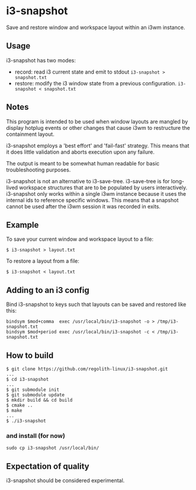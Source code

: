 # i3-snapshot
Save and restore window and workspace layout within an i3wm instance.

## Usage

i3-snapshot has two modes: 

* record: read i3 current state and emit to stdout
`i3-snapshot > snapshot.txt`
* restore: modify the i3 window state from a previous configuration.
`i3-snapshot < snapshot.txt`
  
## Notes

This program is intended to be used when window layouts are mangled by display hotplug events or other changes that cause i3wm to restructure the containment layout.

i3-snapshot employs a 'best effort' and 'fail-fast' strategy.  This means that it does little validation and aborts execution upon any failure.

The output is meant to be somewhat human readable for basic troubleshooting purposes.

i3-snapshot is not an alternative to i3-save-tree.  i3-save-tree is for long-lived workspace structures that are to be populated by users interactively.  i3-snapshot only works within a single i3wm instance because it uses the internal ids to reference specific windows.  This means that a snapshot cannot be used after the i3wm session it was recorded in exits. 

## Example

To save your current window and workspace layout to a file:
```
$ i3-snapshot > layout.txt
```

To restore a layout from a file:
```
$ i3-snapshot < layout.txt
```

## Adding to an i3 config

Bind i3-snapshot to keys such that layouts can be saved and restored like this:

```
bindsym $mod+comma  exec /usr/local/bin/i3-snapshot -o > /tmp/i3-snapshot.txt 
bindsym $mod+period exec /usr/local/bin/i3-snapshot -c < /tmp/i3-snapshot.txt 
```

## How to build

```
$ git clone https://github.com/regolith-linux/i3-snapshot.git
...
$ cd i3-snapshot
...
$ git submodule init
$ git submodule update
$ mkdir build && cd build
$ cmake ..
$ make
...
$ ./i3-snapshot
```

### and install (for now)

```
sudo cp i3-snapshot /usr/local/bin/
```

## Expectation of quality

i3-snapshot should be considered experimental.